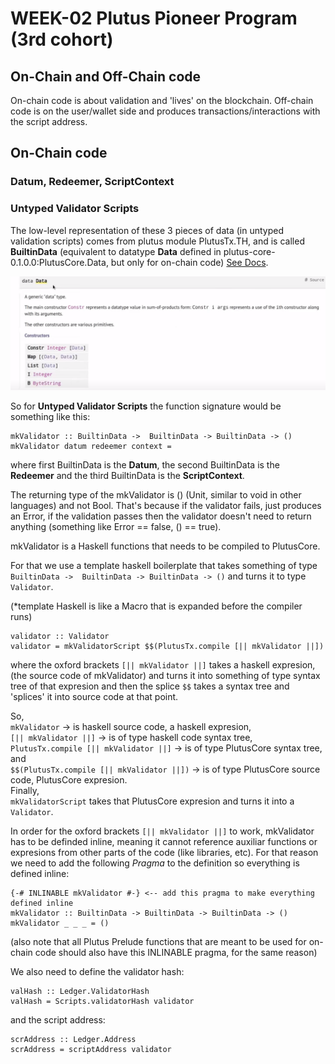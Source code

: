 # WEEK-02 Plutus Pioneer Program (3rd cohort)

## On-Chain and Off-Chain code

On-chain code is about validation and 'lives' on the blockchain. Off-chain code is on the user/wallet side and produces transactions/interactions with the script address.

## On-Chain code

### Datum, Redeemer, ScriptContext

### Untyped Validator Scripts

The low-level representation of these 3 pieces of data (in untyped validation scripts) comes from plutus module PlutusTx.TH, and is called <b>BuiltinData</b> (equivalent to datatype <b>Data</b> defined in plutus-core-0.1.0.0:PlutusCore.Data, but only for on-chain code) [See Docs](https://playground.plutus.iohkdev.io/doc/haddock/plutus-tx/html/PlutusTx.html#t:BuiltinData).

![datatype Data](notes/img/datatype-data.png)

So for <b>Untyped Validator Scripts</b> the function signature would be something like this:

```
mkValidator :: BuiltinData ->  BuiltinData -> BuiltinData -> ()
mkValidator datum redeemer context = 
```
where first BuiltinData is the <b>Datum</b>, the second BuiltinData is the <b>Redeemer</b> and the third BuiltinData is the <b>ScriptContext</b>.

The returning type of the mkValidator is () (Unit, similar to void in other languages) and not Bool. That's because if the validator fails, just produces an Error, if the validation passes then the validator doesn't need to return anything (something like Error == false, () == true).

mkValidator is a Haskell functions that needs to be compiled to PlutusCore.

For that we use a template haskell boilerplate that takes something of type ``BuiltinData ->  BuiltinData -> BuiltinData -> ()`` and turns it to 
type ``Validator``.

(*template Haskell is like a Macro that is expanded before the compiler runs)

```
validator :: Validator
validator = mkValidatorScript $$(PlutusTx.compile [|| mkValidator ||])
```

where the oxford brackets ``[|| mkValidator ||]`` takes a haskell expresion, (the source code of mkValidator) and turns it into something of type syntax tree of that expresion and then the splice ``$$`` takes a syntax tree and 'splices' it into source code at that point.

So, \
``mkValidator`` -> is haskell source code, a haskell expresion, \
``[|| mkValidator ||]`` -> is of type haskell code syntax tree, \
``PlutusTx.compile [|| mkValidator ||]`` -> is of type PlutusCore syntax tree, \
and \
``$$(PlutusTx.compile [|| mkValidator ||])`` -> is of type PlutusCore source code, PlutusCore expresion. \
Finally, \
``mkValidatorScript`` takes that PlutusCore expresion and turns it into a ``Validator``.

In order for the oxford brackets ``[|| mkValidator ||]`` to work, mkValidator has to be definded inline, meaning it cannot reference auxiliar functions or expresions from other parts of the code (like libraries, etc). For that reason we need to add the following <i>Pragma</i> to the definition so everything is defined inline:

```
{-# INLINABLE mkValidator #-} <-- add this pragma to make everything defined inline
mkValidator :: BuiltinData -> BuiltinData -> BuiltinData -> ()
mkValidator _ _ _ = ()
```

(also note that all Plutus Prelude functions that are meant to be used for on-chain code should also have this INLINABLE pragma, for the same reason)

We also need to define the validator hash:

```
valHash :: Ledger.ValidatorHash
valHash = Scripts.validatorHash validator
```

and the script address:

```
scrAddress :: Ledger.Address
scrAddress = scriptAddress validator
```

